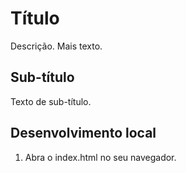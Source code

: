   # Título
  Descrição. Mais texto.
  ## Sub-título
  Texto de sub-título.
  
  ## Desenvolvimento local

  1. Abra o index.html no seu navegador.